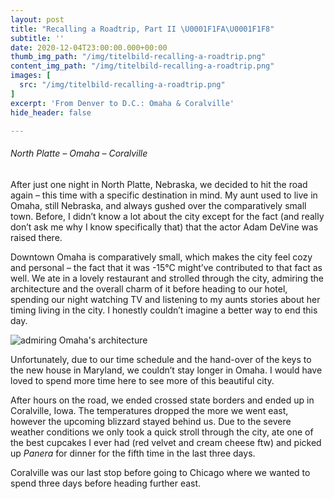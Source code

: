 ```yaml
---
layout: post
title: "Recalling a Roadtrip, Part II \U0001F1FA\U0001F1F8"
subtitle: ''
date: 2020-12-04T23:00:00.000+00:00
thumb_img_path: "/img/titelbild-recalling-a-roadtrip.png"
content_img_path: "/img/titelbild-recalling-a-roadtrip.png"
images: [
  src: "/img/titelbild-recalling-a-roadtrip.png"
]
excerpt: 'From Denver to D.C.: Omaha & Coralville'
hide_header: false

---
```

###### North Platte – Omaha – Coralville

After just one night in North Platte, Nebraska, we decided to hit the road again – this time with a specific destination in mind. My aunt used to live in Omaha, still Nebraska, and always gushed over the comparatively small town. Before, I didn’t know a lot about the city except for the fact (and really don’t ask me why I know specifically that) that the actor Adam DeVine was raised there.

Downtown Omaha is comparatively small, which makes the city feel cozy and personal – the fact that it was -15°C might’ve contributed to that fact as well. We ate in a lovely restaurant and strolled through the city, admiring the architecture and the overall charm of it before heading to our hotel, spending our night watching TV and listening to my aunts stories about her timing living in the city. I honestly couldn’t imagine a better way to end this day.

![](/img/5f24288b-c885-4455-8a41-710cb1333ea7-e883e6cb-c318-465a-b91b-5733b81757c5.jpeg "admiring Omaha's architecture")

Unfortunately, due to our time schedule and the hand-over of the keys to the new house in Maryland, we couldn’t stay longer in Omaha. I would have loved to spend more time here to see more of this beautiful city.

After hours on the road, we ended crossed state borders and ended up in Coralville, Iowa. The temperatures dropped the more we went east, however the upcoming blizzard stayed behind us. Due to the severe weather conditions we only took a quick stroll through the city, ate one of the best cupcakes I ever had (red velvet and cream cheese ftw) and picked up _Panera_ for dinner for the fifth time in the last three days.

Coralville was our last stop before going to Chicago where we wanted to spend three days before heading further east.
